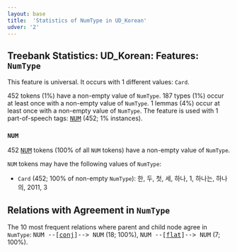 ```yaml
---
layout: base
title:  'Statistics of NumType in UD_Korean'
udver: '2'
---
```


## Treebank Statistics: UD_Korean: Features: `NumType`

This feature is universal.
It occurs with 1 different values: `Card`.

452 tokens (1%) have a non-empty value of `NumType`.
187 types (1%) occur at least once with a non-empty value of `NumType`.
1 lemmas (4%) occur at least once with a non-empty value of `NumType`.
The feature is used with 1 part-of-speech tags: <tt><a href="ko-pos-NUM.html">NUM</a></tt> (452; 1% instances).

### `NUM`

452 <tt><a href="ko-pos-NUM.html">NUM</a></tt> tokens (100% of all `NUM` tokens) have a non-empty value of `NumType`.

`NUM` tokens may have the following values of `NumType`:

* `Card` (452; 100% of non-empty `NumType`): 한, 두, 첫, 세, 하나, 1, 하나는, 하나의, 2011, 3

## Relations with Agreement in `NumType`

The 10 most frequent relations where parent and child node agree in `NumType`:
<tt>NUM --[<tt><a href="ko-dep-conj.html">conj</a></tt>]--> NUM</tt> (18; 100%),
<tt>NUM --[<tt><a href="ko-dep-flat.html">flat</a></tt>]--> NUM</tt> (7; 100%).

